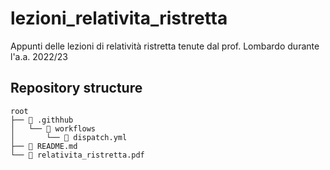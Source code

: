 # lezioni_relativita_ristretta
Appunti delle lezioni di relatività ristretta tenute dal prof. Lombardo durante l'a.a. 2022/23
## Repository structure
```
root
├── 📂 .githhub
│   └── 📂 workflows
│       └── 📄 dispatch.yml
├── 📄 README.md
└── 📄 relativita_ristretta.pdf
```
